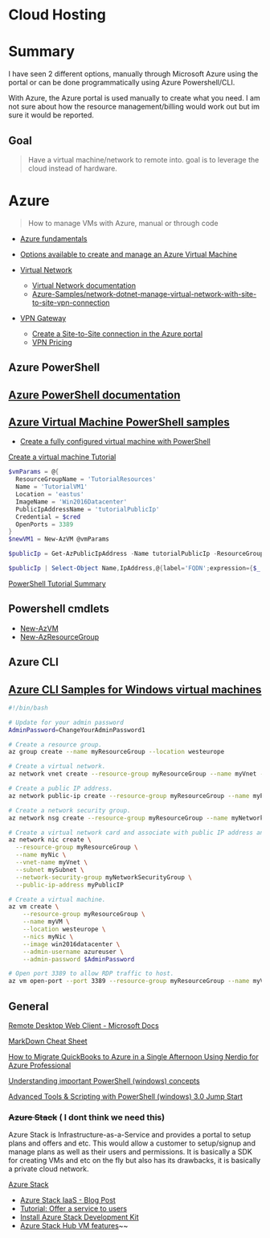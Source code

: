 # Cloud Hosting

# Summary

I have seen 2 different options, manually through Microsoft Azure using the portal or can be done programmatically using Azure Powershell/CLI. 

With Azure, the Azure portal is used manually to create what you need. I am not sure about how the resource management/billing would work out but im sure it would be reported. 



## Goal
> Have a virtual machine/network to remote into. goal is to leverage the cloud instead of hardware.  


# Azure
> How to manage VMs with Azure, manual or through code
* [Azure fundamentals](https://docs.microsoft.com/en-us/learn/paths/azure-fundamentals/)
* [Options available to create and manage an Azure Virtual Machine](https://docs.microsoft.com/en-us/learn/modules/intro-to-azure-virtual-machines/4-describe-other-create-vm-options)

* [Virtual Network](https://azure.microsoft.com/en-us/services/virtual-network/)
    * [Virtual Network documentation](https://docs.microsoft.com/en-us/azure/virtual-network/)
    * [Azure-Samples/network-dotnet-manage-virtual-network-with-site-to-site-vpn-connection](https://github.com/Azure-Samples/network-dotnet-manage-virtual-network-with-site-to-site-vpn-connection)

    

* [VPN Gateway](https://azure.microsoft.com/en-us/services/vpn-gateway/)
    * [Create a Site-to-Site connection in the Azure portal](https://docs.microsoft.com/en-us/azure/vpn-gateway/vpn-gateway-howto-site-to-site-resource-manager-portal)
    * [VPN Pricing](https://azure.microsoft.com/en-us/pricing/details/vpn-gateway/)


## Azure PowerShell
## [Azure PowerShell documentation](https://docs.microsoft.com/en-us/powershell/azure/?view=azps-3.3.0)

## [Azure Virtual Machine PowerShell samples](https://docs.microsoft.com/en-us/azure/virtual-machines/windows/powershell-samples?toc=%2fpowershell%2fmodule%2ftoc.json)

* [Create a fully configured virtual machine with PowerShell](https://docs.microsoft.com/en-us/azure/virtual-machines/scripts/virtual-machines-windows-powershell-sample-create-vm?toc=%2fazure%2fvirtual-machines%2fwindows%2ftoc.json)

[Create a virtual machine Tutorial](https://docs.microsoft.com/en-us/powershell/azure/azureps-vm-tutorial?tutorial-step=4&view=azps-3.3.0)

```powershell
$vmParams = @{
  ResourceGroupName = 'TutorialResources'
  Name = 'TutorialVM1'
  Location = 'eastus'
  ImageName = 'Win2016Datacenter'
  PublicIpAddressName = 'tutorialPublicIp'
  Credential = $cred
  OpenPorts = 3389
}
$newVM1 = New-AzVM @vmParams
```

```powershell
$publicIp = Get-AzPublicIpAddress -Name tutorialPublicIp -ResourceGroupName TutorialResources

$publicIp | Select-Object Name,IpAddress,@{label='FQDN';expression={$_.DnsSettings.Fqdn}}
```
[PowerShell Tutorial Summary](https://docs.microsoft.com/en-us/powershell/azure/azureps-vm-tutorial?tutorial-step=8&view=azps-3.3.0)

## Powershell cmdlets
* [New-AzVM](https://docs.microsoft.com/en-us/powershell/module/Az.compute/new-Azvm?view=azps-3.3.0)
* [New-AzResourceGroup](https://docs.microsoft.com/en-us/powershell/module/az.resources/new-azresourcegroup?view=azps-3.3.0)

## Azure CLI
## [Azure CLI Samples for Windows virtual machines](https://docs.microsoft.com/en-us/azure/virtual-machines/windows/cli-samples)

```bash
#!/bin/bash

# Update for your admin password
AdminPassword=ChangeYourAdminPassword1

# Create a resource group.
az group create --name myResourceGroup --location westeurope

# Create a virtual network.
az network vnet create --resource-group myResourceGroup --name myVnet --subnet-name mySubnet

# Create a public IP address.
az network public-ip create --resource-group myResourceGroup --name myPublicIP

# Create a network security group.
az network nsg create --resource-group myResourceGroup --name myNetworkSecurityGroup

# Create a virtual network card and associate with public IP address and NSG.
az network nic create \
  --resource-group myResourceGroup \
  --name myNic \
  --vnet-name myVnet \
  --subnet mySubnet \
  --network-security-group myNetworkSecurityGroup \
  --public-ip-address myPublicIP

# Create a virtual machine. 
az vm create \
    --resource-group myResourceGroup \
    --name myVM \
    --location westeurope \
    --nics myNic \
    --image win2016datacenter \
    --admin-username azureuser \
    --admin-password $AdminPassword

# Open port 3389 to allow RDP traffic to host.
az vm open-port --port 3389 --resource-group myResourceGroup --name myVM
```

## General
[Remote Desktop Web Client - Microsoft Docs](https://docs.microsoft.com/en-us/windows-server/remote/remote-desktop-services/clients/remote-desktop-web-client)

[MarkDown Cheat Sheet](https://www.markdownguide.org/cheat-sheet/)

[How to Migrate QuickBooks to Azure in a Single Afternoon Using Nerdio for Azure Professional](https://getnerdio.com/academy/migrate-quickbooks-to-azure/)


[Understanding important PowerShell (windows) concepts](https://docs.microsoft.com/en-us/powershell/scripting/learn/understanding-important-powershell-concepts?view=powershell-7)

[Advanced Tools & Scripting with PowerShell (windows) 3.0 Jump Start](https://channel9.msdn.com/Series/Advanced-Tools-and-Scripting-with-PowerShell-3.0-Jump-Start)



### ~~Azure Stack~~ ( I dont think we need this)

Azure Stack is Infrastructure-as-a-Service and provides a portal to setup plans and offers and etc. This would allow a customer to setup/signup and manage plans 
as  well as their users and permissions.
It is basically a SDK for creating VMs and etc on the fly but also has its drawbacks, it is basically a private cloud network.


[Azure Stack](https://azure.microsoft.com/en-us/overview/azure-stack/)
* [Azure Stack IaaS - Blog Post](https://azure.microsoft.com/en-us/blog/azure-stack-iaas-part-one/)
* [Tutorial: Offer a service to users](https://docs.microsoft.com/en-us/azure-stack/operator/tutorial-offer-services?view=azs-1910)
* [Install Azure Stack Development Kit](https://docs.microsoft.com/en-us/azure-stack/asdk/asdk-install?view=azs-1910)
* [Azure Stack Hub VM features](https://docs.microsoft.com/en-us/azure-stack/user/azure-stack-vm-considerations?view=azs-1910)~~